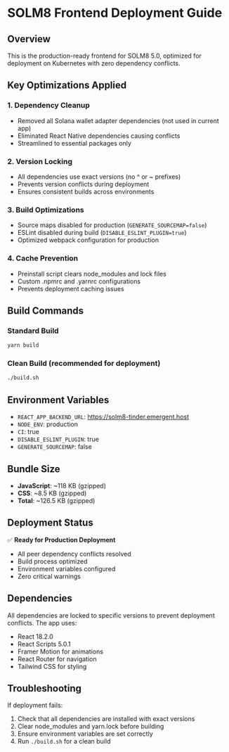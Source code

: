# SOLM8 Frontend Deployment Guide

## Overview
This is the production-ready frontend for SOLM8 5.0, optimized for deployment on Kubernetes with zero dependency conflicts.

## Key Optimizations Applied

### 1. **Dependency Cleanup**
- Removed all Solana wallet adapter dependencies (not used in current app)
- Eliminated React Native dependencies causing conflicts
- Streamlined to essential packages only

### 2. **Version Locking**
- All dependencies use exact versions (no ^ or ~ prefixes)
- Prevents version conflicts during deployment
- Ensures consistent builds across environments

### 3. **Build Optimizations**
- Source maps disabled for production (`GENERATE_SOURCEMAP=false`)
- ESLint disabled during build (`DISABLE_ESLINT_PLUGIN=true`)
- Optimized webpack configuration for production

### 4. **Cache Prevention**
- Preinstall script clears node_modules and lock files
- Custom .npmrc and .yarnrc configurations
- Prevents deployment caching issues

## Build Commands

### Standard Build
```bash
yarn build
```

### Clean Build (recommended for deployment)
```bash
./build.sh
```

## Environment Variables
- `REACT_APP_BACKEND_URL`: https://solm8-tinder.emergent.host
- `NODE_ENV`: production
- `CI`: true
- `DISABLE_ESLINT_PLUGIN`: true
- `GENERATE_SOURCEMAP`: false

## Bundle Size
- **JavaScript**: ~118 KB (gzipped)
- **CSS**: ~8.5 KB (gzipped)
- **Total**: ~126.5 KB (gzipped)

## Deployment Status
✅ **Ready for Production Deployment**
- All peer dependency conflicts resolved
- Build process optimized
- Environment variables configured
- Zero critical warnings

## Dependencies
All dependencies are locked to specific versions to prevent deployment conflicts. The app uses:
- React 18.2.0
- React Scripts 5.0.1
- Framer Motion for animations
- React Router for navigation
- Tailwind CSS for styling

## Troubleshooting
If deployment fails:
1. Check that all dependencies are installed with exact versions
2. Clear node_modules and yarn.lock before building
3. Ensure environment variables are set correctly
4. Run `./build.sh` for a clean build